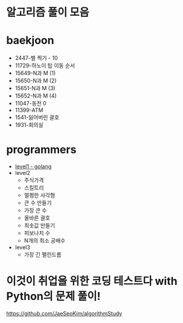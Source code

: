 # 알고리즘 풀이 모음

# baekjoon

- 2447-별 찍기 - 10
- 11729-하노이 탑 이동 순서
- 15649-N과 M (1)
- 15650-N과 M (2)
- 15651-N과 M (3)
- 15652-N과 M (4)
- 11047-동전 0
- 11399-ATM
- 1541-잃어버린 괄호
- 1931-회의실

# programmers

- [level1 - golang](https://github.com/JaeSeoKim/learngo/tree/master/programmers/level1)
- level2
  - 주식가격
  - 스킬트리
  - 멀쩡한 사각형
  - 큰 수 만들기
  - 가장 큰 수
  - 올바른 괄호
  - 최솟값 만들기
  - 피보나치 수
  - N개의 최소 공배수
- level3
  - 가장 긴 팰린드롬

# 이것이 취업을 위한 코딩 테스트다 with Python의 문제 풀이!

https://github.com/JaeSeoKim/algorithmStudy
